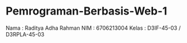 # Pemrograman-Berbasis-Web-1

Nama : Raditya Adha Rahman
NIM : 6706213004
Kelas : D3IF-45-03 / D3RPLA-45-03
